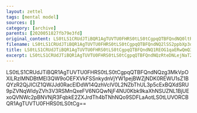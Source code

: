 ```yaml
---
layout: zettel
tags: [mental model]
sources: []
category: [archive]
parents: [2020051827fb79e3fd]
original_content: LS0tLS1CRUdJTiBQR1AgTUVTU0FHRS0tLS0tCgpqQTBFQndNQ0ltRHdMYzBOVWlyNDBzQUtBU2xmK3gyYXhPeGk1N0VPOWUyUWo0L21mRmY0Y0FxSlRXSnVSSk01CnR0dm1XcktjMUtqUSt1eXFzdjVHWEgxb2ZUdDQzeFZINTZyc1JQMzUxZXhPb1k4eU5uWmtPeU9QdGs1ZjNRY0YKbitKMTczY2dVa01FSVlDaU9kVnJtL1pZTS9qNVRRVUZtN2V4enNXVHpIeEk4cjJBSmdyOUp5TkpGQUlVVS9lYwpmUzJ6MHdISHFBakRwd25Zem1EY0trbE1rM0RLb3p2MGMxbXRNVmVhR3dsLzZPTEl5MDhJd00zelpnMnJlUkQzClFLNFQzYjRjRStvWHpsdUhLUDljNEZYdHhWNHZuanVvaForZGdnPT0KPWRKN0IKLS0tLS1FTkQgUEdQIE1FU1NBR0UtLS0tLQo=
filename: LS0tLS1CRUdJTiBQR1AgTUVTU0FHRS0tLS0tCgpqQTBFQndNQ2lSS2ppbXp3dEMzNDBsUUJSUlFNUFVEdnNFZ1VOSjBoNXZwUGJJRFJRSTFCZ2twRERpalArL3g2CmoyK1NaOFBRK3MyT0ZWaFdPRzFVRWd3UUJYL2FsZXlDaGdmNllIbWNaOUdLOUJUMnpVeFBjUytpZjZvM3BucnUKdENZWVFScz0KPTcwRnEKLS0tLS1FTkQgUEdQIE1FU1NBR0UtLS0tLQo=
title: LS0tLS1CRUdJTiBQR1AgTUVTU0FHRS0tLS0tCgpqQTBFQndNQ1REOG1qaERwQmQ3NDBrWUJUVmxPT3Jid0NSdUFjUkpRMmJxVW9jNGVFYjBCVFdzeTVPMUdGeW11CnUwWm9pbGhkTEExNUQvUlRyRGtyZWJRTGtRcnNZTUxzMGVpdnBuSmZIYm52ZndRMVVNMEsKPXZ0M1oKLS0tLS1FTkQgUEdQIE1FU1NBR0UtLS0tLQo=
excerpt: LS0tLS1CRUdJTiBQR1AgTUVTU0FHRS0tLS0tCgpqQTBFQndNQzRteDNLejNaT2NmNDBrVUJQcXdxNXBoakszQ29sbHk3UmhwREllRmJ2UFRsejR4b0xCTFhPbGsrCkZ5Q2N6ZzFmUnVoRTk3bDY1NG11TUpyWXp0SmV1U0FudmwvN0JlQkVoN3BqWW1iY3hMTT0KPWd3VTcKLS0tLS1FTkQgUEdQIE1FU1NBR0UtLS0tLQo=
---
```


LS0tLS1CRUdJTiBQR1AgTUVTU0FHRS0tLS0tCgpqQTBFQndNQzg3MkVpOXlLRzlMNDBtMEI3QW9oOEFXVkFSSnkydnVjYW1pejBWZjNDK0REWU1sZ1BQYzR2QjJIClZ1QWJJd0RacElDdW14QzhVclV0L2NZbThUL3p5cExBQXdSRU9pZVNqWldyZVh3V3RSMnQxeFV6NGQwNjF4NU0Kbk9kaXhNSUZNL1BjUExoQVNWc2pBNVNjR3FqbkE2ZXJrdTh4bTNhNQo9SDFLaAotLS0tLUVORCBQR1AgTUVTU0FHRS0tLS0tCg==
